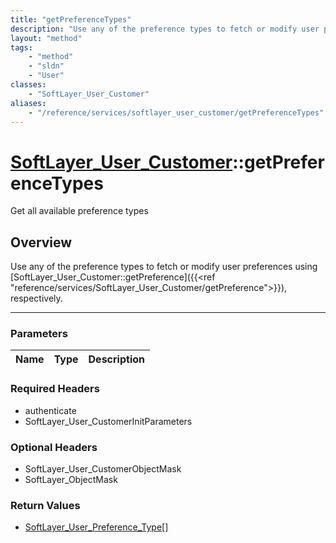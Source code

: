 ```yaml
---
title: "getPreferenceTypes"
description: "Use any of the preference types to fetch or modify user preferences using [SoftLayer_User_Customer::getPreference]({{<re... "
layout: "method"
tags:
    - "method"
    - "sldn"
    - "User"
classes:
    - "SoftLayer_User_Customer"
aliases:
    - "/reference/services/softlayer_user_customer/getPreferenceTypes"
---
```

# [SoftLayer_User_Customer](/reference/services/SoftLayer_User_Customer)::getPreferenceTypes

Get all available preference types


## Overview 
Use any of the preference types to fetch or modify user preferences using [SoftLayer_User_Customer::getPreference]({{<ref "reference/services/SoftLayer_User_Customer/getPreference">}}), respectively. 

-----

### Parameters 
|Name | Type | Description |
| --- | --- | --- |


### Required Headers
* authenticate
* SoftLayer_User_CustomerInitParameters


### Optional Headers
* SoftLayer_User_CustomerObjectMask
* SoftLayer_ObjectMask

### Return Values
* <a href='/reference/datatypes/SoftLayer_User_Preference_Type'>SoftLayer_User_Preference_Type[] </a>




